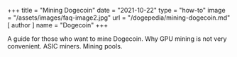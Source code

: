 +++
title = "Mining Dogecoin"
date = "2021-10-22"
type = "how-to"
image = "/assets/images/faq-image2.jpg"
url = "/dogepedia/mining-dogecoin.md"
[ author ]
  name = "Dogecoin"
+++

A guide for those who want to mine Dogecoin. Why GPU mining is not very convenient. ASIC miners. Mining pools.
